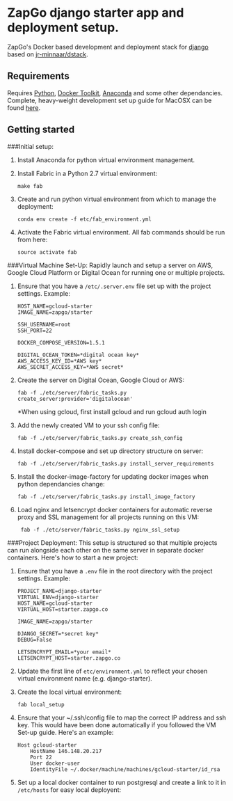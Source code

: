 # ZapGo django starter app and deployment setup.
ZapGo's Docker based development and deployment stack for [django](https://www.djangoproject.com/) based on [jr-minnaar/dstack](https://github.com/jr-minnaar/dstack).

## Requirements

Requires [Python](https://www.python.org/), [Docker Toolkit](https://docs.docker.com/), [Anaconda](https://store.continuum.io/cshop/anaconda/) and some other dependancies. Complete, heavy-weight development set up guide for MacOSX can be found [here](https://github.com/jr-minnaar/goeie-hoop).

## Getting started
###Initial setup:
1. Install Anaconda for python virtual environment management.
2. Install Fabric in a Python 2.7 virtual environment:

	```
	make fab
	```
3. Create and run python virtual environment from which to manage the deployment:

	```
	conda env create -f etc/fab_environment.yml 
	```

4. Activate the Fabric virtual environment. All fab commands should be run from here:
	```
	source activate fab
	```

###Virtual Machine Set-Up:
Rapidly launch and setup a server on AWS, Google Cloud Platform or Digital Ocean for running one or multiple projects.

1. Ensure that you have a `/etc/.server.env` file set up with the project settings. Example:

	```
	HOST_NAME=gcloud-starter
	IMAGE_NAME=zapgo/starter
	
	SSH_USERNAME=root
	SSH_PORT=22
	
	DOCKER_COMPOSE_VERSION=1.5.1
	
	DIGITAL_OCEAN_TOKEN=*digital ocean key*
	AWS_ACCESS_KEY_ID=*AWS key*
	AWS_SECRET_ACCESS_KEY=*AWS secret*
	```

2. Create the server on Digital Ocean, Google Cloud or AWS:
	```
	fab -f ./etc/server/fabric_tasks.py 		create_server:provider='digitalocean'
	```
	*When using gcloud, first install gcloud and run gcloud auth login

3. Add the newly created VM to your ssh config file:
	```
	fab -f ./etc/server/fabric_tasks.py create_ssh_config
	```
	
4. Install docker-compose and set up directory structure on server:
	```
	fab -f ./etc/server/fabric_tasks.py install_server_requirements
	```

5. Install the docker-image-factory for updating docker images when python dependancies change:
	```
	fab -f ./etc/server/fabric_tasks.py install_image_factory
	```
	
6. Load nginx and letsencrypt docker containers for automatic reverse proxy and SSL management for all projects running on this VM:
	```
	 fab -f ./etc/server/fabric_tasks.py nginx_ssl_setup
	 ```

###Project Deployment:
This setup is structured so that multiple projects can run alongside each other on the same server in separate docker containers. Here's how to start a new project:

1. Ensure that you have a `.env` file in the root directory with the project settings. Example:

	```
	PROJECT_NAME=django-starter 
	VIRTUAL_ENV=django-starter 
	HOST_NAME=gcloud-starter
	VIRTUAL_HOST=starter.zapgo.co
	
	IMAGE_NAME=zapgo/starter
	
	DJANGO_SECRET=*secret key*
	DEBUG=False
	
	LETSENCRYPT_EMAIL=*your email*
	LETSENCRYPT_HOST=starter.zapgo.co
	```

2. Update the first line of `etc/environment.yml` to reflect your chosen virtual environment name (e.g. django-starter).
	
3. Create the local virtual environment:
	
	```
	fab local_setup
	```

4. Ensure that your  ~/.ssh/config file to map the correct IP address and ssh key. This would have been done automatically if you followed the VM Set-up guide. Here's an example:

	```
	Host gcloud-starter
		HostName 146.148.20.217
		Port 22
		User docker-user
		IdentityFile ~/.docker/machine/machines/gcloud-starter/id_rsa
	```
	
5. Set up a local docker container to run postgresql and create a link to it in `/etc/hosts` for easy local deployent:




